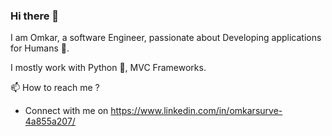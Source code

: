 ### Hi there 👋

I am Omkar, a software Engineer, passionate about Developing applications for Humans 🤣.

I mostly work with Python 🐍, MVC Frameworks. 

📫 How to reach me ? 
  - Connect with me on https://www.linkedin.com/in/omkarsurve-4a855a207/


